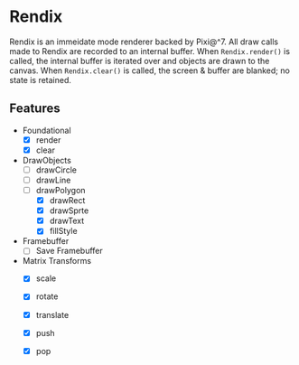 # Rendix

Rendix is an immeidate mode renderer backed by Pixi@^7.
All draw calls made to Rendix are recorded to an internal buffer.
When `Rendix.render()` is called, the internal buffer is iterated over and objects are drawn to the canvas.
When `Rendix.clear()` is called, the screen & buffer are blanked; no state is retained.

## Features

- Foundational
	- [x] render
	- [x] clear
- DrawObjects
  - [ ] drawCircle
  - [ ] drawLine
  - [ ] drawPolygon
	- [x] drawRect
	- [x] drawSprte
	- [x] drawText
	- [x] fillStyle
- Framebuffer
  - [ ] Save Framebuffer
- Matrix Transforms
	- [x] scale
	- [x] rotate
	- [x] translate
	- [x] push
	- [x] pop

